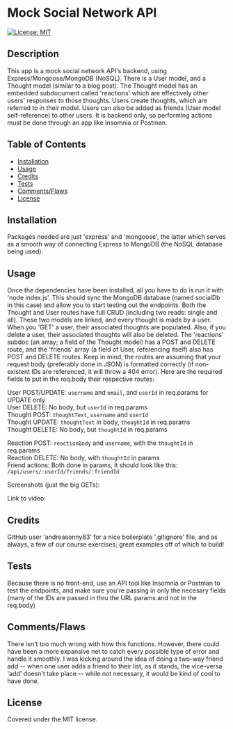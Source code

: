 # Mock Social Network API
[![License: MIT](https://img.shields.io/badge/License-MIT-yellow.svg)](https://opensource.org/licenses/MIT)

## Description
This app is a mock social network API's backend, using Express/Mongoose/MongoDB (NoSQL). There is a User model, and a Thought model (similar to a blog post). The Thought model has an embedded subdocument called 'reactions' which are effectively other users' responses to those thoughts. Users create thoughts, which are referred to in their model. Users can also be added as friends (User model self-reference) to other users. It is backend only, so performing actions must be done through an app like Insomnia or Postman.

## Table of Contents

- [Installation](#installation)
- [Usage](#usage)
- [Credits](#credits)
- [Tests](#tests)
- [Comments/Flaws](#commentsflaws)
- [License](#license)

## Installation

Packages needed are just 'express' and 'mongoose', the latter which serves as a smooth way of connecting Express to MongoDB (the NoSQL database being used).

## Usage

Once the dependencies have been installed, all you have to do is run it with 'node index.js'. This should sync the MongoDB database (named socialDb in this case) and allow you to start testing out the endpoints. Both the Thought and User routes have full CRUD (including two reads: single and all). These two models are linked, and every thought is made by a user. When you 'GET' a user, their associated thoughts are populated. Also, if you delete a user, their associated thoughts will also be deleted. The 'reactions' subdoc (an array; a field of the Thought model) has a POST and DELETE route, and the 'friends' array (a field of User, referencing itself) also has POST and DELETE routes. Keep in mind, the routes are assuming that your request body (preferably done in JSON) is formatted correctly (if non-existent IDs are referenced, it will throw a 404 error). Here are the required fields to put in the req.body their respective routes:
  
User POST/UPDATE: `username` and `email`, and `userId` in req.params for UPDATE only  
User DELETE: No body, but `userId` in req.params  
Thought POST: `thoughtText`, `username` and `userId`  
Thought UPDATE: `thoughtText` in body, `thoughtId` in req.params  
Thought DELETE: No body, but `thoughtId` in req.params  
  
Reaction POST: `reactionBody` and `username`, with the `thoughtId` in req.params  
Reaction DELETE: No body, with `thoughtId` in params  
Friend actions: Both done in params, it should look like this: `/api/users/:userId/friends/:friendId`  
  

Screenshots (just the big GETs):
  
Link to video: 

## Credits

GitHub user 'andreasonny83' for a nice boilerplate '.gitignore' file, and as always, a few of our course exercises; great examples off of which to build!

## Tests

Because there is no front-end, use an API tool like Insomnia or Postman to test the endpoints, and make sure you're passing in only the necesary fields (many of the IDs are passed in thru the URL params and not in the req.body)

## Comments/Flaws

There isn't too much wrong with how this functions. However, there could have been a more expansive net to catch every possible type of error and handle it smoothly. I was kicking around the idea of doing a two-way friend add -- when one user adds a friend to their list, as it stands, the vice-versa 'add' doesn't take place -- while not necessary, it would be kind of cool to have done. 

## License

Covered under the MIT license.
